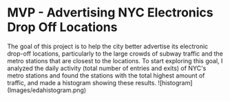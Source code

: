 # MVP - Advertising NYC Electronics Drop Off Locations
The goal of this project is to help the city better advertise its electronic drop-off locations, particularly to the large crowds of subway traffic and the metro stations that are closest to the locations. 
To start exploring this goal, I analyzed the daily activity (total number of entries and exits) of NYC's metro stations and found the stations with the total highest amount of traffic, and made a histogram showing these results.
![histogram] (Images/edahistogram.png)

